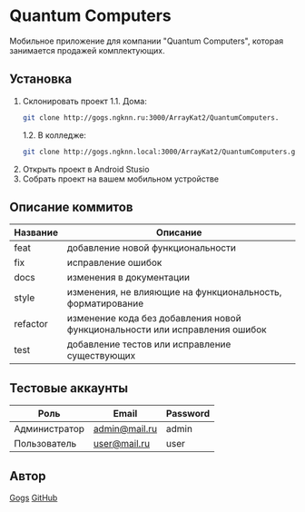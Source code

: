 # Quantum Computers

Мобильное приложение для компании "Quantum Computers", которая занимается продажей комплектующих.

## Установка
1. Склонировать проект
   1.1. Дома:
    ```bash
    git clone http://gogs.ngknn.ru:3000/ArrayKat2/QuantumComputers.
    ```
   1.2. В колледже:
   ```bash
   git clone http://gogs.ngknn.local:3000/ArrayKat2/QuantumComputers.git
   ```
2. Открыть проект в Android Stusio
3. Собрать проект на вашем мобильном устройстве

## Описание коммитов
| Название | Описание |
|-------------|--------------|
| feat  | добавление новой функциональности     |
| fix    | исправление ошибок |
| docs  | изменения в документации |
| style    | изменения, не влияющие на функциональность, форматирование |
| refactor  | изменение кода без добавления новой функциональности или исправления ошибок |
| test  | добавление тестов или исправление существующих|

## Тестовые аккаунты
| Роль | Email | Password |
|-------------|--------------|--------------|
| Администратор |admin@mail.ru| admin |
| Пользователь| user@mail.ru | user|

## Автор
[Gogs](http://gogs.ngknn.ru:3000/ArrayKat2)
[GitHub](https://github.com/ArrayKat)
